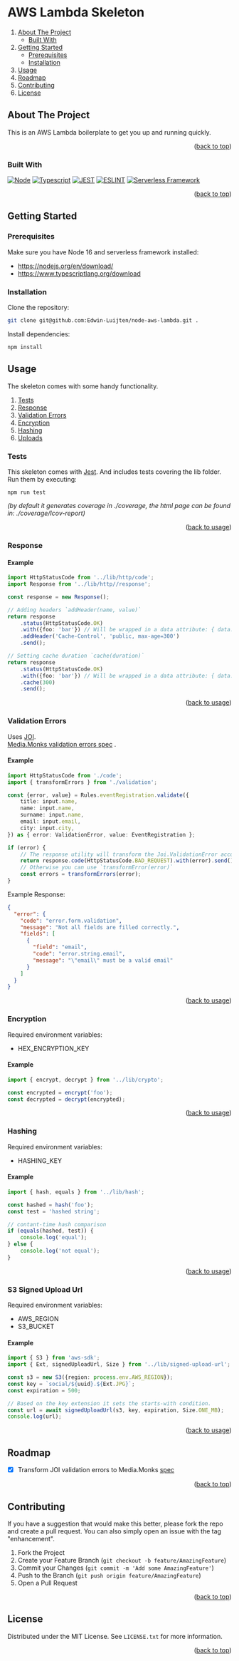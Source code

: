 # AWS Lambda Skeleton

<div id="top"></div>

<!-- PROJECT SHIELDS -->
<!--
*** I'm using markdown "reference style" links for readability.
*** Reference links are enclosed in brackets [ ] instead of parentheses ( ).
*** See the bottom of this document for the declaration of the reference variables
*** for contributors-url, forks-url, etc. This is an optional, concise syntax you may use.
*** https://www.markdownguide.org/basic-syntax/#reference-style-links
-->

<!-- TABLE OF CONTENTS -->
  <ol>
    <li>
      <a href="#about">About The Project</a>
      <ul>
        <li><a href="#built-with">Built With</a></li>
      </ul>
    </li>
    <li>
      <a href="#getting-started">Getting Started</a>
      <ul>
        <li><a href="#prerequisites">Prerequisites</a></li>
        <li><a href="#installation">Installation</a></li>
      </ul>
    </li>
    <li><a href="#usage">Usage</a></li>
    <li><a href="#roadmap">Roadmap</a></li>
    <li><a href="#contributing">Contributing</a></li>
    <li><a href="#license">License</a></li>
  </ol>


<!-- ABOUT THE PROJECT -->

## <a name="about"></a> About The Project

This is an AWS Lambda boilerplate to get you up and running quickly.

<p align="right">(<a href="#top">back to top</a>)</p>

### <a name="built-with"></a> Built With

[![Node][Node.js]][Node-url] [![Typescript][Typescript]][Typescript-url] [![JEST][Jest]][JEST-url] [![ESLINT][Eslint]][ESLINT-url] [![Serverless Framework][Serverless]][Serverless-url]

<p align="right">(<a href="#top">back to top</a>)</p>



<!-- GETTING STARTED -->

## <a name="getting-started"></a> Getting Started

### <a name="prerequisites"></a> Prerequisites

Make sure you have Node 16 and serverless framework installed:

- https://nodejs.org/en/download/
- https://www.typescriptlang.org/download

### <a name="installation"></a> Installation

Clone the repository:

```sh
git clone git@github.com:Edwin-Luijten/node-aws-lambda.git .
```

Install dependencies:

```shell
npm install
```

<!-- USAGE EXAMPLES -->

## <a name="usage"></a> Usage

<div id="usage"></div>
The skeleton comes with some handy functionality.

<ol>
    <li><a href="#tests">Tests</a></li>
    <li><a href="#response">Response</a></li>
    <li><a href="#validation">Validation Errors</a></li>
    <li><a href="#encryption">Encryption</a></li>
    <li><a href="#hashing">Hashing</a></li>
    <li><a href="#s3-signed-upload-url">Uploads</a></li>
</ol>

### <a name="tests"></a> Tests

This skeleton comes with [Jest](https://jestjs.io/). And includes tests covering the lib folder.  
Run them by executing:

```shell
npm run test
```

_(by default it generates coverage in ./coverage, the html page can be found in: ./coverage/Icov-report)_
<p align="right">(<a href="#usage">back to usage</a>)</p>

### <a name="response"></a> Response

#### Example

```typescript
import HttpStatusCode from '../lib/http/code';
import Response from '../lib/http//response';

const response = new Response();

// Adding headers `addHeader(name, value)`
return response
    .status(HttpStatusCode.OK)
    .with({foo: 'bar'}) // Will be wrapped in a data attribute: { data: { foo: 'bar' } }
    .addHeader('Cache-Control', 'public, max-age=300')
    .send();

// Setting cache duration `cache(duration)`
return response
    .status(HttpStatusCode.OK)
    .with({foo: 'bar'}) // Will be wrapped in a data attribute: { data: { foo: 'bar' } }
    .cache(300)
    .send();
```

<p align="right">(<a href="#usage">back to usage</a>)</p>

### <a name="validation"></a> Validation Errors

Uses [JOI](https://joi.dev/).  
[Media.Monks validation errors spec](https://github.com/mediamonks/documents/blob/master/rest-api-specification.md#223-validation-error)
.

#### Example

```typescript
import HttpStatusCode from './code';
import { transformErrors } from './validation';

const {error, value} = Rules.eventRegistration.validate({
    title: input.name,
    name: input.name,
    surname: input.name,
    email: input.email,
    city: input.city,
}) as { error: ValidationError, value: EventRegistration };

if (error) {
    // The response utility will transform the Joi.ValidationError according to our specs.
    return response.code(HttpStatusCode.BAD_REQUEST).with(error).send();
    // Otherwise you can use `transformError(error)`
    const errors = transformErrors(error);
}
```

Example Response:

```json
{
  "error": {
    "code": "error.form.validation",
    "message": "Not all fields are filled correctly.",
    "fields": [
      {
        "field": "email",
        "code": "error.string.email",
        "message": "\"email\" must be a valid email"
      }
    ]
  }
}
```

<p align="right">(<a href="#usage">back to usage</a>)</p>

### <a name="encryption"></a> Encryption

Required environment variables:

- HEX_ENCRYPTION_KEY

#### Example

```typescript
import { encrypt, decrypt } from '../lib/crypto';

const encrypted = encrypt('foo');
const decrypted = decrypt(encrypted);

```

<p align="right">(<a href="#usage">back to usage</a>)</p>

### <a name="hashing"></a> Hashing

Required environment variables:

- HASHING_KEY

#### Example

```typescript
import { hash, equals } from '../lib/hash';

const hashed = hash('foo');
const test = 'hashed string';

// contant-time hash comparison
if (equals(hashed, test)) {
    console.log('equal');
} else {
    console.log('not equal');
}
```

<p align="right">(<a href="#usage">back to usage</a>)</p>

### <a name="s3-signed-upload-url"></a> S3 Signed Upload Url

Required environment variables:

- AWS_REGION
- S3_BUCKET

#### Example

```typescript
import { S3 } from 'aws-sdk';
import { Ext, signedUploadUrl, Size } from '../lib/signed-upload-url';

const s3 = new S3({region: process.env.AWS_REGION});
const key = `social/${uuid}.${Ext.JPG}`;
const expiration = 500;

// Based on the key extension it sets the starts-with condition.
const url = await signedUploadUrl(s3, key, expiration, Size.ONE_MB);
console.log(url);
```

<p align="right">(<a href="#usage">back to usage</a>)</p>

<!-- ROADMAP -->

## <a name="roadmap"></a> Roadmap

- [x] Transform JOI validation errors to
  Media.Monks [spec](https://github.com/mediamonks/documents/blob/master/rest-api-specification.md#223-validation-error)

<p align="right">(<a href="#top">back to top</a>)</p>

<!-- CONTRIBUTING -->

## <a name="contributing"></a> Contributing

If you have a suggestion that would make this better, please fork the repo and create a pull request. You can also
simply open an issue with the tag "enhancement".

1. Fork the Project
2. Create your Feature Branch (`git checkout -b feature/AmazingFeature`)
3. Commit your Changes (`git commit -m 'Add some AmazingFeature'`)
4. Push to the Branch (`git push origin feature/AmazingFeature`)
5. Open a Pull Request

<p align="right">(<a href="#top">back to top</a>)</p>



<!-- LICENSE -->

## <a name="licence"></a> License

Distributed under the MIT License. See `LICENSE.txt` for more information.

<p align="right">(<a href="#top">back to top</a>)</p>


[//]: # (<!-- ACKNOWLEDGMENTS -->)

[//]: # ()

[//]: # (## <a name="acknowledgements"></a> Acknowledgements)

[//]: # ()

[//]: # (* []&#40;&#41;)

[//]: # (* []&#40;&#41;)

[//]: # (* []&#40;&#41;)

[//]: # (<p align="right">&#40;<a href="#top">back to top</a>&#41;</p>)


<!-- MARKDOWN LINKS & IMAGES -->
<!-- https://www.markdownguide.org/basic-syntax/#reference-style-links -->

[Node.js]: https://img.shields.io/badge/Node-35495E?style=for-the-badge&logo=node.js&logoColor=4FC08D

[Node-url]: https://nodejs.org

[Typescript]: https://img.shields.io/badge/TypeScript-007ACC?style=for-the-badge&logo=typescript&logoColor=white

[Typescript-url]: https://www.typescriptlang.org/docs/

[Serverless]: https://img.shields.io/badge/Serverless-35495E?style=for-the-badge&logo=serverless&logoColor=orange

[Serverless-url]: https://www.serverless.com/framework/docs

[JEST]: https://img.shields.io/badge/Jest-FF0000?style=for-the-badge&logo=jest&logoColor=white

[JEST-url]: https://jestjs.io/

[ESLINT]: https://img.shields.io/badge/Eslint-4B32C3?style=for-the-badge&logo=eslint&logoColor=white

[ESLINT-url]: https://eslint.org/
